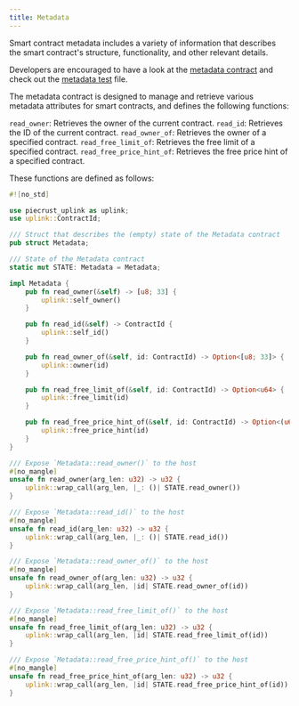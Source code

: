 ```yaml
---
title: Metadata
---
```


Smart contract metadata includes a variety of information that describes the smart contract's structure, functionality, and other relevant details.

Developers are encouraged to have a look at the <a href="https://github.com/dusk-network/piecrust/blob/main/contracts/metadata/src/lib.rs" target="_blank" >metadata contract</a> and check out the <a href="https://github.com/dusk-network/piecrust/blob/main/piecrust/tests/metadata.rs" target="_blank" >metadata test</a> file.

The metadata contract is designed to manage and retrieve various metadata attributes for smart contracts, and defines the following functions:

`read_owner`: Retrieves the owner of the current contract.
`read_id`: Retrieves the ID of the current contract.
`read_owner_of`: Retrieves the owner of a specified contract.
`read_free_limit_of`: Retrieves the free limit of a specified contract.
`read_free_price_hint_of`: Retrieves the free price hint of a specified contract.

These functions are defined as follows:
```rust
#![no_std]

use piecrust_uplink as uplink;
use uplink::ContractId;

/// Struct that describes the (empty) state of the Metadata contract
pub struct Metadata;

/// State of the Metadata contract
static mut STATE: Metadata = Metadata;

impl Metadata {
    pub fn read_owner(&self) -> [u8; 33] {
        uplink::self_owner()
    }

    pub fn read_id(&self) -> ContractId {
        uplink::self_id()
    }

    pub fn read_owner_of(&self, id: ContractId) -> Option<[u8; 33]> {
        uplink::owner(id)
    }

    pub fn read_free_limit_of(&self, id: ContractId) -> Option<u64> {
        uplink::free_limit(id)
    }

    pub fn read_free_price_hint_of(&self, id: ContractId) -> Option<(u64, u64)> {
        uplink::free_price_hint(id)
    }
}

/// Expose `Metadata::read_owner()` to the host
#[no_mangle]
unsafe fn read_owner(arg_len: u32) -> u32 {
    uplink::wrap_call(arg_len, |_: ()| STATE.read_owner())
}

/// Expose `Metadata::read_id()` to the host
#[no_mangle]
unsafe fn read_id(arg_len: u32) -> u32 {
    uplink::wrap_call(arg_len, |_: ()| STATE.read_id())
}

/// Expose `Metadata::read_owner_of()` to the host
#[no_mangle]
unsafe fn read_owner_of(arg_len: u32) -> u32 {
    uplink::wrap_call(arg_len, |id| STATE.read_owner_of(id))
}

/// Expose `Metadata::read_free_limit_of()` to the host
#[no_mangle]
unsafe fn read_free_limit_of(arg_len: u32) -> u32 {
    uplink::wrap_call(arg_len, |id| STATE.read_free_limit_of(id))
}

/// Expose `Metadata::read_free_price_hint_of()` to the host
#[no_mangle]
unsafe fn read_free_price_hint_of(arg_len: u32) -> u32 {
    uplink::wrap_call(arg_len, |id| STATE.read_free_price_hint_of(id))
}
```

